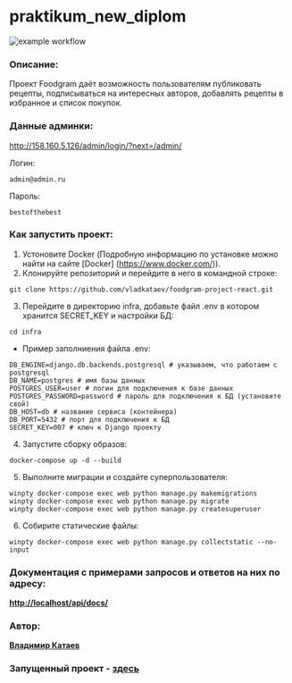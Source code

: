 # praktikum_new_diplom

![example workflow](https://github.com/vladkataev/foodgram-project-react/actions/workflows/foodgram_workflows.yml/badge.svg)

### Описание:

Проект Foodgram даёт возможность пользователям публиковать рецепты, подписываться на интересных авторов, добавлять рецепты в избранное и список покупок.

### Данные админки:

http://158.160.5.126/admin/login/?next=/admin/

Логин:
```
admin@admin.ru
```
Пароль:
```
bestofthebest
```

### Как запустить проект:

1. Устоновите Docker (Подробную информацию по установке можно найти на сайте [Docker] (https://www.docker.com/)).
2. Клонируйте репозиторий и перейдите в него в командной строке:
```
git clone https://github.com/vladkataev/foodgram-project-react.git
```
3. Перейдите в директорию infra, добавьте файл .env в котором хранится SECRET_KEY и настройки БД:
```
cd infra
```
- Пример заполниения файла .env:
```
DB_ENGINE=django.db.backends.postgresql # указываем, что работаем с postgresql
DB_NAME=postgres # имя базы данных
POSTGRES_USER=user # логин для подключения к базе данных
POSTGRES_PASSWORD=password # пароль для подключения к БД (установите свой)
DB_HOST=db # название сервиса (контейнера)
DB_PORT=5432 # порт для подключения к БД
SECRET_KEY=007 # ключ к Django проекту
```
4. Запустите сборку образов:
```
docker-compose up -d --build
```
5. Выполните миграции и создайте суперпользователя:
```
winpty docker-compose exec web python manage.py makemigrations
winpty docker-compose exec web python manage.py migrate
winpty docker-compose exec web python manage.py createsuperuser
```
6. Собирите статические файлы:
```
winpty docker-compose exec web python manage.py collectstatic --no-input
```

### Документация с примерами запросов и ответов на них по адресу:

**[http://localhost/api/docs/](http://localhost/api/docs/)**

### Автор:

**[Владимир Катаев](https://github.com/vladkataev)**

### Запущенный проект - **[здесь](http://158.160.5.126/recipes)**
